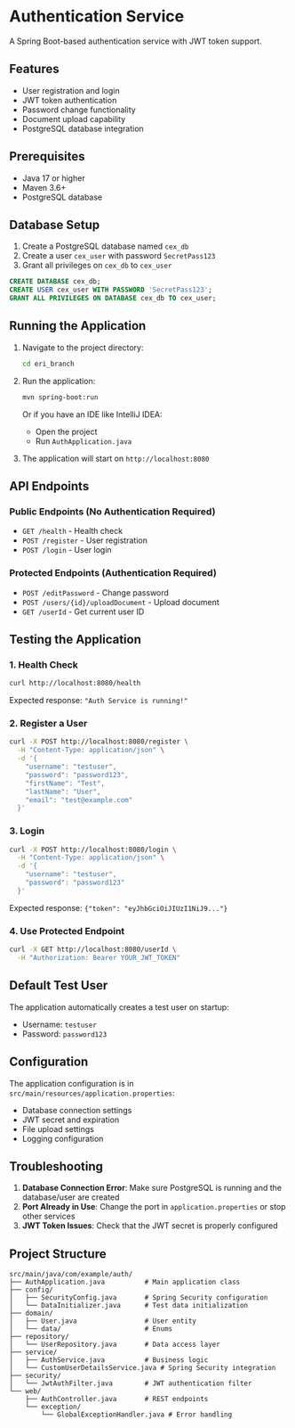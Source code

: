 # Authentication Service

A Spring Boot-based authentication service with JWT token support.

## Features

- User registration and login
- JWT token authentication
- Password change functionality
- Document upload capability
- PostgreSQL database integration

## Prerequisites

- Java 17 or higher
- Maven 3.6+
- PostgreSQL database

## Database Setup

1. Create a PostgreSQL database named `cex_db`
2. Create a user `cex_user` with password `SecretPass123`
3. Grant all privileges on `cex_db` to `cex_user`

```sql
CREATE DATABASE cex_db;
CREATE USER cex_user WITH PASSWORD 'SecretPass123';
GRANT ALL PRIVILEGES ON DATABASE cex_db TO cex_user;
```

## Running the Application

1. Navigate to the project directory:
   ```bash
   cd eri_branch
   ```

2. Run the application:
   ```bash
   mvn spring-boot:run
   ```

   Or if you have an IDE like IntelliJ IDEA:
   - Open the project
   - Run `AuthApplication.java`

3. The application will start on `http://localhost:8080`

## API Endpoints

### Public Endpoints (No Authentication Required)

- `GET /health` - Health check
- `POST /register` - User registration
- `POST /login` - User login

### Protected Endpoints (Authentication Required)

- `POST /editPassword` - Change password
- `POST /users/{id}/uploadDocument` - Upload document
- `GET /userId` - Get current user ID

## Testing the Application

### 1. Health Check
```bash
curl http://localhost:8080/health
```
Expected response: `"Auth Service is running!"`

### 2. Register a User
```bash
curl -X POST http://localhost:8080/register \
  -H "Content-Type: application/json" \
  -d '{
    "username": "testuser",
    "password": "password123",
    "firstName": "Test",
    "lastName": "User",
    "email": "test@example.com"
  }'
```

### 3. Login
```bash
curl -X POST http://localhost:8080/login \
  -H "Content-Type: application/json" \
  -d '{
    "username": "testuser",
    "password": "password123"
  }'
```
Expected response: `{"token": "eyJhbGciOiJIUzI1NiJ9..."}`

### 4. Use Protected Endpoint
```bash
curl -X GET http://localhost:8080/userId \
  -H "Authorization: Bearer YOUR_JWT_TOKEN"
```

## Default Test User

The application automatically creates a test user on startup:
- Username: `testuser`
- Password: `password123`

## Configuration

The application configuration is in `src/main/resources/application.properties`:

- Database connection settings
- JWT secret and expiration
- File upload settings
- Logging configuration

## Troubleshooting

1. **Database Connection Error**: Make sure PostgreSQL is running and the database/user are created
2. **Port Already in Use**: Change the port in `application.properties` or stop other services
3. **JWT Token Issues**: Check that the JWT secret is properly configured

## Project Structure

```
src/main/java/com/example/auth/
├── AuthApplication.java          # Main application class
├── config/
│   ├── SecurityConfig.java       # Spring Security configuration
│   └── DataInitializer.java      # Test data initialization
├── domain/
│   ├── User.java                 # User entity
│   └── data/                     # Enums
├── repository/
│   └── UserRepository.java       # Data access layer
├── service/
│   ├── AuthService.java          # Business logic
│   └── CustomUserDetailsService.java # Spring Security integration
├── security/
│   └── JwtAuthFilter.java        # JWT authentication filter
└── web/
    ├── AuthController.java       # REST endpoints
    └── exception/
        └── GlobalExceptionHandler.java # Error handling
``` 